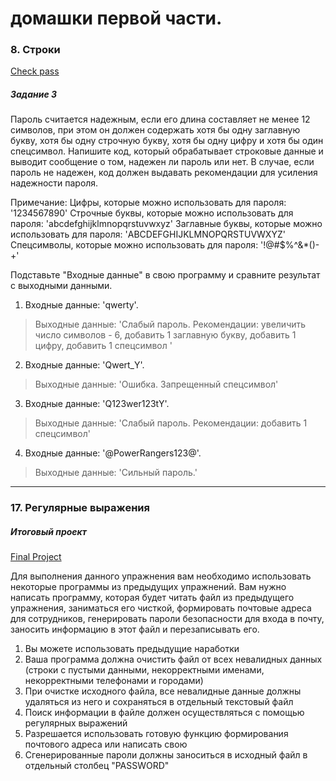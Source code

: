 # домашки первой части.

### 8. Строки

[Check pass](https://github.com/Art9050/DataEngineering/blob/main/Basic%20module_home_works/Check_pass.py)

##### Задание 3
Пароль считается надежным, если его длина составляет не менее 12 символов, при этом он должен содержать хотя бы одну заглавную букву, хотя бы одну строчную букву, хотя бы одну цифру и хотя бы один спецсимвол. Напишите код, который обрабатывает строковые данные и выводит сообщение о том, надежен ли пароль или нет. В случае, если пароль не надежен, код должен выдавать рекомендации для усиления надежности пароля.

Примечание: Цифры, которые можно использовать для пароля: '1234567890' Строчные буквы, которые можно использовать для пароля: 'abcdefghijklmnopqrstuvwxyz' Заглавные буквы, которые можно использовать для пароля: 'ABCDEFGHIJKLMNOPQRSTUVWXYZ' Спецсимволы, которые можно использовать для пароля: '!@#$%^&*()-+'

Подставьте "Входные данные" в свою программу и сравните результат с выходными данными.

1) Входные данные: 'qwerty'.
>Выходные данные: 'Слабый пароль. Рекомендации: увеличить число символов - 6, добавить 1 заглавную букву, добавить 1 цифру, добавить 1 спецсимвол '
2) Входные данные: 'Qwert_Y'.
>Выходные данные: 'Ошибка. Запрещенный спецсимвол'
3) Входные данные: 'Q123wer123tY'.
>Выходные данные: 'Слабый пароль. Рекомендации: добавить 1 спецсимвол'
4) Входные данные: '@PowerRangers123@'.
>Выходные данные: 'Сильный пароль.'



---
### 17. Регулярные выражения
##### Итоговый проект

[Final Project](https://github.com/Art9050/DataEngineering/blob/main/Basic%20module_home_works/final_project.py "Необязательная подсказка")

Для выполнения данного упражнения вам необходимо использовать некоторые программы из предыдущих упражнений.
Вам нужно написать программу, которая будет читать файл из предыдущего упражнения, заниматься его чисткой, формировать почтовые адреса для сотрудников, генерировать пароли безопасности для входа в почту, заносить информацию в этот файл и перезаписывать его.

1. Вы можете использовать предыдущие наработки
2. Ваша программа должна очистить файл от всех невалидных данных (строки с пустыми данными, некорректными именами, некорректными телефонами и городами)
3. При очистке исходного файла, все невалидные данные должны удаляться из него и сохраняться в отдельный текстовый файл
4. Поиск информации в файле должен осуществляться с помощью регулярных выражений
5. Разрешается использовать готовую функцию формирования почтового адреса или написать свою
6. Сгенерированные пароли должны заноситься в исходный файл в отдельный столбец "PASSWORD"
